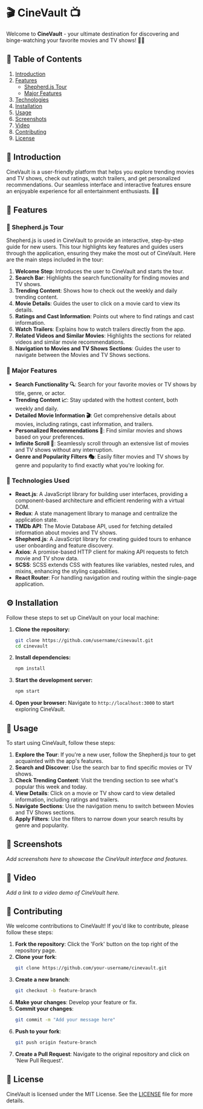 # 🎬 CineVault 📺

Welcome to **CineVault** - your ultimate destination for discovering and binge-watching your favorite movies and TV shows! 🍿✨

## 📜 Table of Contents

1. [Introduction](#-introduction)
2. [Features](#-features)
   - [Shepherd.js Tour](#-shepherdjs-tour)
   - [Major Features](#-major-features)
3. [Technologies](#-technologies)
4. [Installation](#-installation)
5. [Usage](#-usage)
6. [Screenshots](#-screenshots)
7. [Video](#-video)
8. [Contributing](#-contributing)
9. [License](#-license)

## 🌟 Introduction

CineVault is a user-friendly platform that helps you explore trending movies and TV shows, check out ratings, watch trailers, and get personalized recommendations. Our seamless interface and interactive features ensure an enjoyable experience for all entertainment enthusiasts. 🎥🍿

## 🚀 Features

### 🌸 Shepherd.js Tour

Shepherd.js is used in CineVault to provide an interactive, step-by-step guide for new users. This tour highlights key features and guides users through the application, ensuring they make the most out of CineVault. Here are the main steps included in the tour:

1. **Welcome Step**: Introduces the user to CineVault and starts the tour.
2. **Search Bar**: Highlights the search functionality for finding movies and TV shows.
3. **Trending Content**: Shows how to check out the weekly and daily trending content.
4. **Movie Details**: Guides the user to click on a movie card to view its details.
5. **Ratings and Cast Information**: Points out where to find ratings and cast information.
6. **Watch Trailers**: Explains how to watch trailers directly from the app.
7. **Related Videos and Similar Movies**: Highlights the sections for related videos and similar movie recommendations.
8. **Navigation to Movies and TV Shows Sections**: Guides the user to navigate between the Movies and TV Shows sections.

### 🌟 Major Features

- **Search Functionality 🔍**: Search for your favorite movies or TV shows by title, genre, or actor.
- **Trending Content 📈**: Stay updated with the hottest content, both weekly and daily.
- **Detailed Movie Information 🎬**: Get comprehensive details about movies, including ratings, cast information, and trailers.
- **Personalized Recommendations 🤩**: Find similar movies and shows based on your preferences.
- **Infinite Scroll 📜**: Seamlessly scroll through an extensive list of movies and TV shows without any interruption.
- **Genre and Popularity Filters 🎭**: Easily filter movies and TV shows by genre and popularity to find exactly what you're looking for.

### 🌟 Technologies Used

- **React.js**: A JavaScript library for building user interfaces, providing a component-based architecture and efficient rendering with a virtual DOM.
- **Redux**: A state management library to manage and centralize the application state.
- **TMDb API**: The Movie Database API, used for fetching detailed information about movies and TV shows.
- **Shepherd.js**: A JavaScript library for creating guided tours to enhance user onboarding and feature discovery.
- **Axios**: A promise-based HTTP client for making API requests to fetch movie and TV show data.
- **SCSS**: SCSS extends CSS with features like variables, nested rules, and mixins, enhancing the styling capabilities.
- **React Router**: For handling navigation and routing within the single-page application.


## ⚙️ Installation

Follow these steps to set up CineVault on your local machine:

1. **Clone the repository:**
   ```bash
   git clone https://github.com/username/cinevault.git
   cd cinevault
   ```

2. **Install dependencies:**
   ```bash
   npm install
   ```

3. **Start the development server:**
   ```bash
   npm start
   ```

4. **Open your browser:**
   Navigate to `http://localhost:3000` to start exploring CineVault.
   
## 📖 Usage

To start using CineVault, follow these steps:

1. **Explore the Tour**: If you're a new user, follow the Shepherd.js tour to get acquainted with the app's features.
2. **Search and Discover**: Use the search bar to find specific movies or TV shows.
3. **Check Trending Content**: Visit the trending section to see what's popular this week and today.
4. **View Details**: Click on a movie or TV show card to view detailed information, including ratings and trailers.
5. **Navigate Sections**: Use the navigation menu to switch between Movies and TV Shows sections.
6. **Apply Filters**: Use the filters to narrow down your search results by genre and popularity.

## 📸 Screenshots

_Add screenshots here to showcase the CineVault interface and features._

## 🎥 Video

_Add a link to a video demo of CineVault here._

## 🤝 Contributing

We welcome contributions to CineVault! If you'd like to contribute, please follow these steps:

1. **Fork the repository**: Click the 'Fork' button on the top right of the repository page.
2. **Clone your fork**: 
   ```bash
   git clone https://github.com/your-username/cinevault.git
   ```
3. **Create a new branch**: 
   ```bash
   git checkout -b feature-branch
   ```
4. **Make your changes**: Develop your feature or fix.
5. **Commit your changes**: 
   ```bash
   git commit -m "Add your message here"
   ```
6. **Push to your fork**: 
   ```bash
   git push origin feature-branch
   ```
7. **Create a Pull Request**: Navigate to the original repository and click on 'New Pull Request'.

## 📜 License

CineVault is licensed under the MIT License. See the [LICENSE](LICENSE) file for more details.

